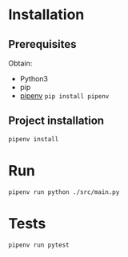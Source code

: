 # Installation

## Prerequisites
Obtain:
* Python3
* pip
* [pipenv](https://pipenv.pypa.io/en/latest/) `pip install pipenv`



## Project installation
```
pipenv install
```

# Run
```
pipenv run python ./src/main.py 
```

# Tests
```
pipenv run pytest
```